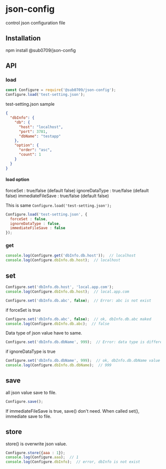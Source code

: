 # json-config
control json configuration file

## Installation
npm install @sub0709/json-config

## API

### load
```javascript
const Configure = require('@sub0709/json-config');
Configure.load('test-setting.json');
```

test-setting.json sample
```json
{
  "dbInfo": {
    "db": {
      "host": "localhost",
      "port": 3781,
      "dbName": "testapp"
    },
    "option": {
      "order": "asc",
      "count": 1
    }
  }
}
```

#### load option
forceSet : true/false (default false)
ignoreDataType : true/false (default false)
immediateFileSave : true/false (default false)

This is same `Configure.load('test-setting.json');`

```javascript
Configure.load('test-setting.json', {
  forceSet : false,  
  ignoreDataType : false,
  immediateFileSave : false
});
```



### get
```javascript
console.log(Configure.get('dbInfo.db.host'));  // localhost
console.log(Configure.dbInfo.db.host);  // localhost
```

## set
```javascript
Configure.set('dbInfo.db.host', 'local.app.com');
console.log(Configure.dbInfo.db.host);  // local.app.com

Configure.set('dbInfo.db.abc', false);  // Error: abc is not exist
```

if forceSet is true
```javascript
Configure.set('dbInfo.db.abc', false);  // ok, dbInfo.db.abc maked
console.log(Configure.dbInfo.db.abc);  // false
```

Data type of json value have to same.
```javascript
Configure.set('dbInfo.db.dbName', 999);  // Error: data type is different
```

if ignoreDataType is true
```javascript
Configure.set('dbInfo.db.dbName', 999);  // ok, dbInfo.db.dbName value changed to number
console.log(Configure.dbInfo.db.dbName);  // 999
```

## save
all json value save to file.
```javascript
Configure.save();
```

If immediateFileSave is true, save() don't need. When called set(), immediate save to file.

## store
store() is overwrite json value.
```javascript
Configure.store({aaa : 1});
console.log(Configure.aaa);  // 1
console.log(Configure.dbInfo);  // error, dbInfo is not exist
```